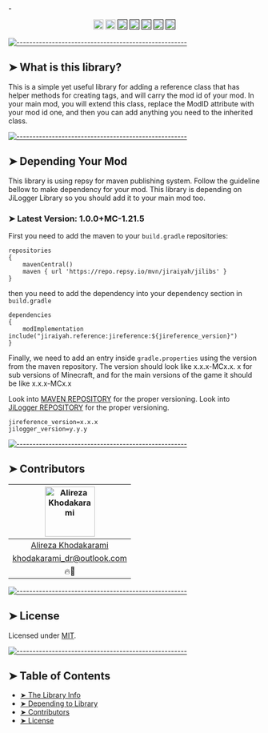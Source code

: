 -<p align="center">
<a href="https://discord.gg/jEtwguzZ4R"><img alt="" src="https://img.shields.io/badge/Discord-Channel-blue" height="20"/></a>
<a href="https://www.youtube.com/@YourTradeMaster"><img alt="" src="https://img.shields.io/badge/Youtube-Channel-db2e73" height="20"/></a>
<a href=""><img alt="" src="https://img.shields.io/github/commit-activity/t/drkhodakarami/JiReference" height="20"/></a>
<a href=""><img alt="" src="https://img.shields.io/github/last-commit/drkhodakarami/JiReference" height="20"/></a>
<a href=""><img alt="" src="https://img.shields.io/github/downloads/drkhodakarami/JiReference/total" height="20"/></a>
<a href=""><img alt="" src="https://img.shields.io/github/license/drkhodakarami/JiReference" height="20"/></a>
<a href=""><img alt="" src="https://img.shields.io/badge/Maintained-YES-31ad31" height="20"/></a>
	</p>

[![-----------------------------------------------------](https://raw.githubusercontent.com/andreasbm/readme/master/assets/lines/rainbow.png)](#thelibrary)

## ➤ What is this library?

This is a simple yet useful library for adding a reference class that has helper methods for creating tags, and will carry the mod id of your mod. 
In your main mod, you will extend this class, replace the ModID attribute with your mod id one, and then you can add anything you need to the inherited class.

[![-----------------------------------------------------](https://raw.githubusercontent.com/andreasbm/readme/master/assets/lines/rainbow.png)](#dependency)

## ➤ Depending Your Mod

This library is using repsy for maven publishing system. Follow the guideline bellow to make dependency for your mod.
This library is depending on JiLogger Library so you should add it to your main mod too.

### ➤ Latest Version: 1.0.0+MC-1.21.5

First you need to add the maven to your `build.gradle` repositories:

```Maven Repository
repositories 
{
	mavenCentral()
    maven { url 'https://repo.repsy.io/mvn/jiraiyah/jilibs' }
}
```

then you need to add the dependency into your dependency section in `build.gradle`

```dependencies
dependencies 
{
    modImplementation include("jiraiyah.reference:jireference:${jireference_version}")
}
```

Finally, we need to add an entry inside `gradle.properties` using the version from the maven repository. The version should look like x.x.x-MCx.x.
x for sub versions of Minecraft, and for the main versions of the game it should be like x.x.x-MCx.x

Look into [MAVEN REPOSITORY](https://repo.repsy.io/mvn/jiraiyah/jilibs/jiraiyah/reference/) for the proper versioning.
Look into [JiLogger REPOSITORY](https://repo.repsy.io/mvn/jiraiyah/jilibs/jiraiyah/logger/) for the proper versioning.

```gradle.properties
jireference_version=x.x.x
jilogger_version=y.y.y
```

[![-----------------------------------------------------](https://raw.githubusercontent.com/andreasbm/readme/master/assets/lines/rainbow.png)](#contributors)

## ➤ Contributors

| [<img alt="Alireza Khodakarami" src="https://avatars.githubusercontent.com/u/77685668?v=4" width="100">](https://www.youtube.com/@YourTradeMaster) |
|:--------------------------------------------------------------------------------------------------------------------------------------------------:|
|                                          [Alireza Khodakarami](https://www.youtube.com/@YourTradeMaster)                                           |
|                                          [khodakarami_dr@outlook.com](mailto:khodakarami_dr@outlook.com)                                           |
|                                                                        🔥🔧                                                                        |

[![-----------------------------------------------------](https://raw.githubusercontent.com/andreasbm/readme/master/assets/lines/rainbow.png)](#license)

## ➤ License

Licensed under [MIT](https://opensource.org/licenses/MIT).

[![-----------------------------------------------------](https://raw.githubusercontent.com/andreasbm/readme/master/assets/lines/rainbow.png)](#table-of-contents)

## ➤ Table of Contents

* [➤ The Library Info](#-thelibrary)
* [➤ Depending to Library](#-dependency)
* [➤ Contributors](#-contributors)
* [➤ License](#-license)